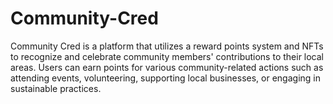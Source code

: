 # Community-Cred
Community Cred is a platform that utilizes a reward points system and NFTs to recognize and celebrate community members' contributions to their local areas. Users can earn points for various community-related actions such as attending events, volunteering, supporting local businesses, or engaging in sustainable practices.
